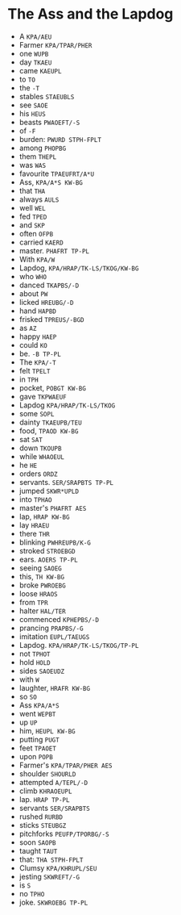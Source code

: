# The Ass and the Lapdog

* A `KPA/AEU`
* Farmer `KPA/TPAR/PHER`
* one `WUPB`
* day `TKAEU`
* came `KAEUPL`
* to `TO`
* the `-T`
* stables `STAEUBLS`
* see `SAOE`
* his `HEUS`
* beasts `PWAOEFT/-S`
* of `-F`
* burden: `PWURD STPH-FPLT`
* among `PHOPBG`
* them `THEPL`
* was `WAS`
* favourite `TPAEUFRT/A*U`
* Ass, `KPA/A*S KW-BG`
* that `THA`
* always `AULS`
* well `WEL`
* fed `TPED`
* and `SKP`
* often `OFPB`
* carried `KAERD`
* master. `PHAFRT TP-PL`
* With `KPA/W`
* Lapdog, `KPA/HRAP/TK-LS/TKOG/KW-BG`
* who `WHO`
* danced `TKAPBS/-D`
* about `PW`
* licked `HREUBG/-D`
* hand `HAPBD`
* frisked `TPREUS/-BGD`
* as `AZ`
* happy `HAEP`
* could `KO`
* be. `-B TP-PL`
* The `KPA/-T`
* felt `TPELT`
* in `TPH`
* pocket, `POBGT KW-BG`
* gave `TKPWAEUF`
* Lapdog `KPA/HRAP/TK-LS/TKOG`
* some `SOPL`
* dainty `TKAEUPB/TEU`
* food, `TPAOD KW-BG`
* sat `SAT`
* down `TKOUPB`
* while `WHAOEUL`
* he `HE`
* orders `ORDZ`
* servants. `SER/SRAPBTS TP-PL`
* jumped `SKWR*UPLD`
* into `TPHAO`
* master's `PHAFRT AES`
* lap, `HRAP KW-BG`
* lay `HRAEU`
* there `THR`
* blinking `PWHREUPB/K-G`
* stroked `STROEBGD`
* ears. `AOERS TP-PL`
* seeing `SAOEG`
* this, `TH KW-BG`
* broke `PWROEBG`
* loose `HRAOS`
* from `TPR`
* halter `HAL/TER`
* commenced `KPHEPBS/-D`
* prancing `PRAPBS/-G`
* imitation `EUPL/TAEUGS`
* Lapdog. `KPA/HRAP/TK-LS/TKOG/TP-PL`
* not `TPHOT`
* hold `HOLD`
* sides `SAOEUDZ`
* with `W`
* laughter, `HRAFR KW-BG`
* so `SO`
* Ass `KPA/A*S`
* went `WEPBT`
* up `UP`
* him, `HEUPL KW-BG`
* putting `PUGT`
* feet `TPAOET`
* upon `POPB`
* Farmer's `KPA/TPAR/PHER AES`
* shoulder `SHOURLD`
* attempted `A/TEPL/-D`
* climb `KHRAOEUPL`
* lap. `HRAP TP-PL`
* servants `SER/SRAPBTS`
* rushed `RURBD`
* sticks `STEUBGZ`
* pitchforks `PEUFP/TPORBG/-S`
* soon `SAOPB`
* taught `TAUT`
* that: `THA STPH-FPLT`
* Clumsy `KPA/KHRUPL/SEU`
* jesting `SKWREFT/-G`
* is `S`
* no `TPHO`
* joke. `SKWROEBG TP-PL`
